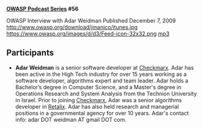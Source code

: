 **[OWASP Podcast Series](OWASP_Podcast "wikilink") \#56**

OWASP Interview with Adar Weidman
Published December 7, 2009
[<http://www.owasp.org/download/jmanico/itunes.jpg>](http://itunes.apple.com/WebObjects/MZStore.woa/wa/viewPodcast?id=300769012)
[<https://www.owasp.org/images/d/d3/Feed-icon-32x32.png>](http://www.owasp.org/download/jmanico/podcast.xml)
[mp3](http://www.owasp.org/download/jmanico/owasp_podcast_56.mp3)

## Participants

  - <b>Adar Weidman</b> is a senior software developer at
    [Checkmarx](http://www.checkmarx.com). Adar has been active in the
    High Tech industry for over 15 years working as a software
    developer, algorithms expert and team leader. Adar holds a
    Bachelor’s degree in Computer Science, and a Master's degree in
    Operations Research and System Analysis from the Technion University
    in Israel. Prior to joining [Checkmarx](http://www.checkmarx.com),
    Adar was a senior algorithms developer in
    [Retalix](http://www.retalix.com). Adar has also held research and
    managerial positions in a governmental agency for over 10 years.
    Adar's contact info: adar DOT weidman AT gmail DOT com.